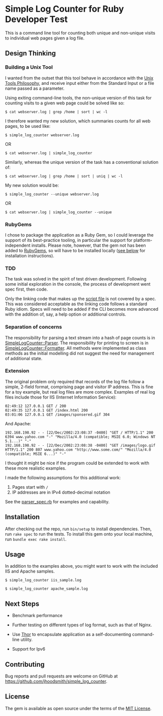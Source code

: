 # Simple Log Counter for Ruby Developer Test

This is a command line tool for counting both unique and non-unique
visits to individual web pages given a log file.

## Design Thinking

### Building a Unix Tool

I wanted from the outset that this tool behave in accordance with the [Unix
Tools Philosophy](https://tldp.org/LDP/GNU-Linux-Tools-Summary/html/c1089.htm),
and receive input either from the Standard Input or a file name passed as a
parameter.

Using exiting command-line tools, the non-unique version of this task for
counting visits to a given web page could be solved like so:

	$ cat webserver.log | grep /home | sort | wc -l
	
I therefore wanted my new solution, which summaries counts for all web pages, to
be used like:

	$ simple_log_counter webserver.log
	
OR

	$ cat webserver.log | simple_log_counter
	
Similarly, whereas the unique version of the task has a conventional solution of:

	$ cat webserver.log | grep /home | sort | uniq | wc -l
	
My new solution would be:

	$ simple_log_counter --unique webserver.log
	
OR

	$ cat webserver.log | simple_log_counter --unique


### RubyGems

I chose to package the application as a Ruby Gem, so I could leverage the support of
its best-practice tooling, in particular the support for platform-independent
installs. Please note, however, that the gem not has been added to
[RubyGems](https://rubygems.org), so will have to be installed locally ([see
below](#installation) for installation instructions).

### TDD

The task was solved in the spirit of test driven development. Following some initial
exploration in the console, the process of development went spec first, then code.

Only the linking code that makes up the [script file](exe/simple_log_counter) is
not covered by a spec. This was considered acceptable as the linking code
follows a standard Ruby idiom. Specs will need to be added if the CLI becomes
more advanced with the addition of, say, a help option or additional controls.

### Separation of concerns

The responsibility for parsing a text stream into a hash of page counts is in
[SimpleLogCounter::Parser](lib/simple_log_counter/parser.rb). The responsibility
for printing to screen is in
[SimpleLogCounter::Formatter](lib/simple_log_counter/formatter.rb). All methods
were implemented as class methods as the initial modelling did not
suggest the need for management of additional state.

### Extension

The original problem only required that records of the log file follow a
simple, 2-field format, comprising page and visitor IP address. This is
fine for a toy example, but real log files are more complex. Examples of real log files 
include those for IIS (Internet Information Service):
```
02:49:12 127.0.0.1 GET / 200
02:49:35 127.0.0.1 GET /index.html 200
03:01:06 127.0.0.1 GET /images/sponsered.gif 304
```

And Apache:

```
192.168.198.92 - - [22/Dec/2002:23:08:37 -0400] "GET / HTTP/1.1" 200 6394 www.yahoo.com "-" "Mozilla/4.0 (compatible; MSIE 6.0; Windows NT 5.1...)" "-"
192.168.198.92 - - [22/Dec/2002:23:08:38 -0400] "GET /images/logo.gif HTTP/1.1" 200 807 www.yahoo.com "http://www.some.com/" "Mozilla/4.0 (compatible; MSIE 6...)" "-"
```

I thought it might be nice if the program could be extended to work with these
more realistic examples.

I made the following assumptions for this additional work:

1. Pages start with `/`
2. IP addresses are in IPv4 dotted-decimal notation

See the [parser_spec.rb](spec/parser_spec.rb) for examples and capability.

## Installation

After checking out the repo, run `bin/setup` to install dependencies. Then, run
`rake spec` to run the tests. To install this gem onto your local machine, run
`bundle exec rake install`.

## Usage

In addition to the examples above, you might want to work with the included IIS and Apache samples.

	$ simple_log_counter iis_sample.log
	
	$ simple_log_counter apache_sample.log


## Next Steps

- Benchmark performance

- Further testing on different types of log format, such as that of Nginx.

- Use [Thor](https://github.com/rails/thor) to encapsulate application as a
  self-documenting command-line utility.

- Support for Ipv6

## Contributing

Bug reports and pull requests are welcome on GitHub at
https://github.com/jhoodsmith/simple_log_counter.

## License

The gem is available as open source under the terms of the [MIT
License](https://opensource.org/licenses/MIT).
